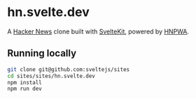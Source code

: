 # hn.svelte.dev

A [Hacker News](https://news.ycombinator.com/) clone built with [SvelteKit](https://kit.svelte.dev/), powered by [HNPWA](https://github.com/davideast/hnpwa-api).

## Running locally

```bash
git clone git@github.com:sveltejs/sites
cd sites/sites/hn.svelte.dev
npm install
npm run dev
```
